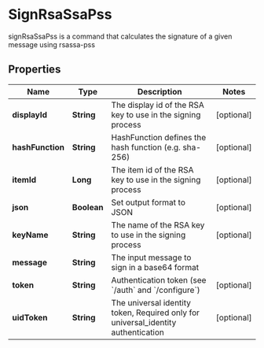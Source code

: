 

# SignRsaSsaPss

signRsaSsaPss is a command that calculates the signature of a given message using rsassa-pss

## Properties

Name | Type | Description | Notes
------------ | ------------- | ------------- | -------------
**displayId** | **String** | The display id of the RSA key to use in the signing process |  [optional]
**hashFunction** | **String** | HashFunction defines the hash function (e.g. sha-256) |  [optional]
**itemId** | **Long** | The item id of the RSA key to use in the signing process |  [optional]
**json** | **Boolean** | Set output format to JSON |  [optional]
**keyName** | **String** | The name of the RSA key to use in the signing process |  [optional]
**message** | **String** | The input message to sign in a base64 format | 
**token** | **String** | Authentication token (see &#x60;/auth&#x60; and &#x60;/configure&#x60;) |  [optional]
**uidToken** | **String** | The universal identity token, Required only for universal_identity authentication |  [optional]



